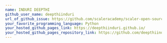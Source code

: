 ```yaml
---
name: INDURI DEEPTHI
github_user_name: deepthiinduri
url_of_github_issue: https://github.com/scaleracademy/scaler-open-source-september-challenge/issues/308
your_favorite_programming_language: Python
your_hosted_github_pages_link: https://deepthiinduri.github.io/
your_hosted_github_pages_repository_link: https://github.com/deepthiinduri/deepthiinduri.github.io
---
```

